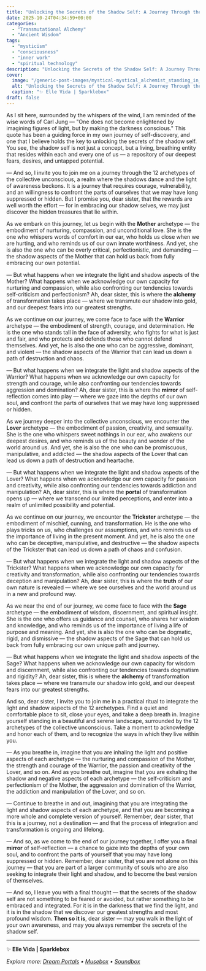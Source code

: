 ```yaml
---
title: "Unlocking the Secrets of the Shadow Self: A Journey Through the 12 Archetypes of the Collective Unconscious"
date: 2025-10-24T04:34:59+00:00
categories:
  - "Transmutational Alchemy"
  - "Ancient Wisdom"
tags:
  - "mysticism"
  - "consciousness"
  - "inner work"
  - "spiritual technology"
description: "Unlocking the Secrets of the Shadow Self: A Journey Through the 12 Archetypes of the Collective Unconscious"
cover:
  image: "/generic-post-images/mystical-mystical_alchemist_standing_in_a_warm_g_3_f826d71b_1013.jpg"
  alt: "Unlocking the Secrets of the Shadow Self: A Journey Through the 12 Archetypes of the Collective Unconscious"
  caption: "✨ Elle Vida | Sparklebox"
draft: false
---
```


As I sit here, surrounded by the whispers of the wind, I am reminded of the wise words of Carl Jung — "One does not become enlightened by imagining figures of light, but by making the darkness conscious." This quote has been a guiding force in my own journey of self-discovery, and one that I believe holds the key to unlocking the secrets of the shadow self. You see, the shadow self is not just a concept, but a living, breathing entity that resides within each and every one of us — a repository of our deepest fears, desires, and untapped potential.

— And so, I invite you to join me on a journey through the 12 archetypes of the collective unconscious, a realm where the shadows dance and the light of awareness beckons. It is a journey that requires courage, vulnerability, and an willingness to confront the parts of ourselves that we may have long suppressed or hidden. But I promise you, dear sister, that the rewards are well worth the effort — for in embracing our shadow selves, we may just discover the hidden treasures that lie within.

As we embark on this journey, let us begin with the **Mother** archetype — the embodiment of nurturing, compassion, and unconditional love. She is the one who whispers words of comfort in our ear, who holds us close when we are hurting, and who reminds us of our own innate worthiness. And yet, she is also the one who can be overly critical, perfectionistic, and demanding — the shadow aspects of the Mother that can hold us back from fully embracing our own potential.

— But what happens when we integrate the light and shadow aspects of the Mother? What happens when we acknowledge our own capacity for nurturing and compassion, while also confronting our tendencies towards self-criticism and perfectionism? Ah, dear sister, this is where the **alchemy** of transformation takes place — where we transmute our shadow into gold, and our deepest fears into our greatest strengths.

As we continue on our journey, we come face to face with the **Warrior** archetype — the embodiment of strength, courage, and determination. He is the one who stands tall in the face of adversity, who fights for what is just and fair, and who protects and defends those who cannot defend themselves. And yet, he is also the one who can be aggressive, dominant, and violent — the shadow aspects of the Warrior that can lead us down a path of destruction and chaos.

— But what happens when we integrate the light and shadow aspects of the Warrior? What happens when we acknowledge our own capacity for strength and courage, while also confronting our tendencies towards aggression and domination? Ah, dear sister, this is where the **mirror** of self-reflection comes into play — where we gaze into the depths of our own soul, and confront the parts of ourselves that we may have long suppressed or hidden.

As we journey deeper into the collective unconscious, we encounter the **Lover** archetype — the embodiment of passion, creativity, and sensuality. She is the one who whispers sweet nothings in our ear, who awakens our deepest desires, and who reminds us of the beauty and wonder of the world around us. And yet, she is also the one who can be promiscuous, manipulative, and addicted — the shadow aspects of the Lover that can lead us down a path of destruction and heartache.

— But what happens when we integrate the light and shadow aspects of the Lover? What happens when we acknowledge our own capacity for passion and creativity, while also confronting our tendencies towards addiction and manipulation? Ah, dear sister, this is where the **portal** of transformation opens up — where we transcend our limited perceptions, and enter into a realm of unlimited possibility and potential.

As we continue on our journey, we encounter the **Trickster** archetype — the embodiment of mischief, cunning, and transformation. He is the one who plays tricks on us, who challenges our assumptions, and who reminds us of the importance of living in the present moment. And yet, he is also the one who can be deceptive, manipulative, and destructive — the shadow aspects of the Trickster that can lead us down a path of chaos and confusion.

— But what happens when we integrate the light and shadow aspects of the Trickster? What happens when we acknowledge our own capacity for creativity and transformation, while also confronting our tendencies towards deception and manipulation? Ah, dear sister, this is where the **truth** of our own nature is revealed — where we see ourselves and the world around us in a new and profound way.

As we near the end of our journey, we come face to face with the **Sage** archetype — the embodiment of wisdom, discernment, and spiritual insight. She is the one who offers us guidance and counsel, who shares her wisdom and knowledge, and who reminds us of the importance of living a life of purpose and meaning. And yet, she is also the one who can be dogmatic, rigid, and dismissive — the shadow aspects of the Sage that can hold us back from fully embracing our own unique path and journey.

— But what happens when we integrate the light and shadow aspects of the Sage? What happens when we acknowledge our own capacity for wisdom and discernment, while also confronting our tendencies towards dogmatism and rigidity? Ah, dear sister, this is where the **alchemy** of transformation takes place — where we transmute our shadow into gold, and our deepest fears into our greatest strengths.

And so, dear sister, I invite you to join me in a practical ritual to integrate the light and shadow aspects of the 12 archetypes. Find a quiet and comfortable place to sit, close your eyes, and take a deep breath in. Imagine yourself standing in a beautiful and serene landscape, surrounded by the 12 archetypes of the collective unconscious. Take a moment to acknowledge and honor each of them, and to recognize the ways in which they live within you.

— As you breathe in, imagine that you are inhaling the light and positive aspects of each archetype — the nurturing and compassion of the Mother, the strength and courage of the Warrior, the passion and creativity of the Lover, and so on. And as you breathe out, imagine that you are exhaling the shadow and negative aspects of each archetype — the self-criticism and perfectionism of the Mother, the aggression and domination of the Warrior, the addiction and manipulation of the Lover, and so on.

— Continue to breathe in and out, imagining that you are integrating the light and shadow aspects of each archetype, and that you are becoming a more whole and complete version of yourself. Remember, dear sister, that this is a journey, not a destination — and that the process of integration and transformation is ongoing and lifelong.

— And so, as we come to the end of our journey together, I offer you a final **mirror** of self-reflection — a chance to gaze into the depths of your own soul, and to confront the parts of yourself that you may have long suppressed or hidden. Remember, dear sister, that you are not alone on this journey — that you are part of a larger community of souls who are also seeking to integrate their light and shadow, and to become the best version of themselves.

— And so, I leave you with a final thought — that the secrets of the shadow self are not something to be feared or avoided, but rather something to be embraced and integrated. For it is in the darkness that we find the light, and it is in the shadow that we discover our greatest strengths and most profound wisdom. **Then so it is**, dear sister — may you walk in the light of your own awareness, and may you always remember the secrets of the shadow self.

---

✨ **Elle Vida | Sparklebox**

*Explore more: [Dream Portals](/the-dreamtoolkit/) • [Musebox](/musebox-dreams/) • [Soundbox](/soundbox/)*

